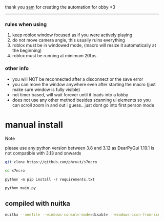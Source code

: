 thank you [sam](https://github.com/Samm020/) for creating the automation for obby <3

---
### rules when using
1. keep roblox window focused as if you were actively playing
2. do not move camera angle, this usually ruins everything
3. roblox must be in windowed mode, (macro will resize it automatically at the beginning)
4. roblox must be running at minimum 20fps

### other info
- you will NOT be reconnected after a disconnect or the save error
- you can move the window anywhere even after starting the macro (just make sure window is fully visible)
- not timer based, will wait forever until it loads into a lobby
- does not use any other method besides scanning ui elements so you can scroll zoom in and out i guess.. just dont go into first person mode

# manual install
> [!note]
> please use any python version between 3.8 and 3.12 as DearPyGui 1.10.1 is not compatible with 3.13 and onwards
```bash
git clone https://github.com/phruut/s7ncro
```
```bash
cd s7ncro
```
```Pip Requirements
python -m pip install -r requirements.txt
```
```bash
python main.py
```

## compiled with nuitka
```bash
nuitka --onefile --windows-console-mode=disable --windows-icon-from-ico=res/s7ns.ico main.py
```
